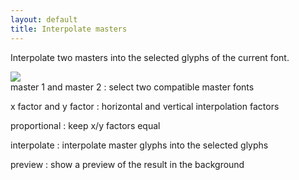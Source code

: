 ```yaml
---
layout: default
title: Interpolate masters
---
```


Interpolate two masters into the selected glyphs of the current font.

<div class='row'>

<div class='col'>
  <img src='{{ site.url }}/images/glyphs/interpolationMasters.png' />
</div>

<div class='col' markdown='1'>
master 1 and master 2
: select two compatible master fonts

x factor and y factor
: horizontal and vertical interpolation factors

proportional
: keep x/y factors equal

interpolate
: interpolate master glyphs into the selected glyphs

preview
: show a preview of the result in the background
</div>

</div>
